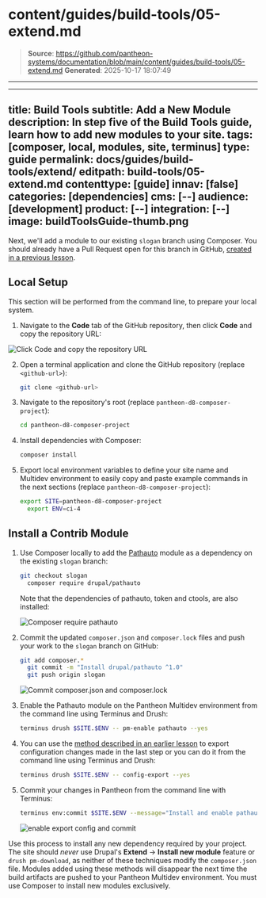 # content/guides/build-tools/05-extend.md

> **Source**: https://github.com/pantheon-systems/documentation/blob/main/content/guides/build-tools/05-extend.md
> **Generated**: 2025-10-17 18:07:49

---

---
title: Build Tools
subtitle: Add a New Module
description: In step five of the Build Tools guide, learn how to add new modules to your site.
tags: [composer, local, modules, site, terminus]
type: guide
permalink: docs/guides/build-tools/extend/
editpath: build-tools/05-extend.md
contenttype: [guide]
innav: [false]
categories: [dependencies]
cms: [--]
audience: [development]
product: [--]
integration: [--]
image: buildToolsGuide-thumb.png
---
Next, we'll add a module to our existing `slogan` branch using Composer. You should already have a Pull Request open for this branch in GitHub, [created in a previous lesson](/guides/build-tools/pr-workflow#create-a-pull-request).

## Local Setup
This section will be performed from the command line, to prepare your local system.

1. Navigate to the **Code** tab of the GitHub repository, then click <Icon icon="arrowDownToLine" /> **Code** and copy the repository URL:

  ![Click Code and copy the repository URL](../../../images/github/github-code-clone-ssh.png "GitHub clone URL")

2. Open a terminal application and clone the GitHub repository (replace `<github-url>`):

    ```bash
    git clone <github-url>
    ```

3. Navigate to the repository's root (replace `pantheon-d8-composer-project`):

    ```bash
    cd pantheon-d8-composer-project
    ```

4. Install dependencies with Composer:

    ```bash
    composer install
    ```

5. Export local environment variables to define your site name and Multidev environment to easily copy and paste example commands in the next sections (replace `pantheon-d8-composer-project`):

    ```bash
    export SITE=pantheon-d8-composer-project
      export ENV=ci-4
    ```

## Install a Contrib Module
1. Use Composer locally to add the [Pathauto](https://www.drupal.org/project/pathauto) module as a dependency on the existing `slogan` branch:

    ```bash
    git checkout slogan
      composer require drupal/pathauto
    ```

    Note that the dependencies of pathauto, token and ctools, are also installed:

    ![Composer require pathauto](../../../images/pr-workflow/composer-require-pathauto.png)

2. Commit the updated `composer.json` and `composer.lock` files and push your work to the `slogan` branch on GitHub:

    ```bash
    git add composer.*
      git commit -m "Install drupal/pathauto ^1.0"
      git push origin slogan
    ```

    ![Commit composer.json and composer.lock](../../../images/pr-workflow/commit-pathauto.png)

3. Enable the Pathauto module on the Pantheon Multidev environment from the command line using Terminus and Drush:

    ```bash
    terminus drush $SITE.$ENV -- pm-enable pathauto --yes
    ```

4. You can use the [method described in an earlier lesson](/guides/build-tools/configure) to export configuration changes made in the last step or you can do it from the command line using Terminus and Drush:

    ```bash
    terminus drush $SITE.$ENV -- config-export --yes
    ```


5. Commit your changes in Pantheon from the command line with Terminus:

    ```bash
    terminus env:commit $SITE.$ENV --message="Install and enable pathauto"
    ```

    ![enable export config and commit](../../../images/pr-workflow/export-module-enable-config.png)

Use this process to install any new dependency required by your project. The site should *never* use Drupal's **Extend** -> **Install new module** feature or `drush pm-download`, as neither of these techniques modify the `composer.json` file. Modules added using these methods will disappear the next time the build artifacts are pushed to your Pantheon Multidev environment. You must use Composer to install new modules exclusively.
